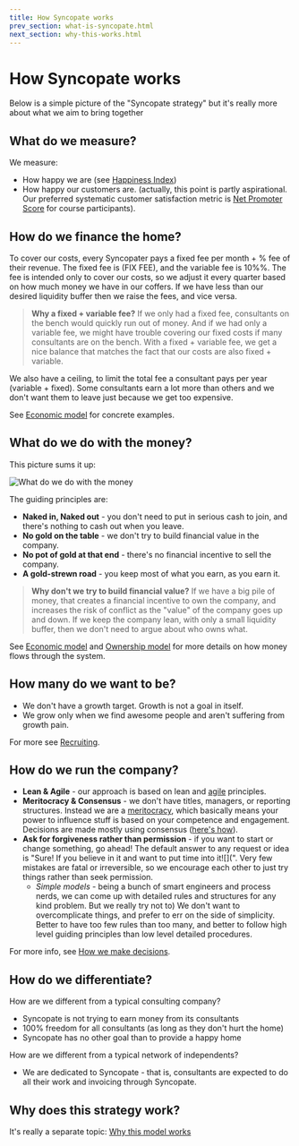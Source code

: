 ```yaml
---
title: How Syncopate works
prev_section: what-is-syncopate.html
next_section: why-this-works.html
---
```


How Syncopate works
===================

Below is a simple picture of the "Syncopate strategy" but it's really more about what we aim to bring together

What do we measure?
-------------------

We measure:

-   How happy we are (see [Happiness Index](happiness-index.html))
-   How happy our customers are. (actually, this point is partly aspirational. Our preferred systematic customer satisfaction metric is [Net Promoter Score](http://en.wikipedia.org/wiki/Net_Promoter) for course participants).

How do we finance the home?
---------------------------

To cover our costs, every Syncopater pays a fixed fee per month + % fee of their revenue. The fixed fee is (FIX FEE), and the variable fee is 10%%. The fee is intended only to cover our costs, so we adjust it every quarter based on how much money we have in our coffers. If we have less than our desired liquidity buffer then we raise the fees, and vice versa.

> **Why a fixed + variable fee?** If we only had a fixed fee, consultants on the bench would quickly run out of money. And if we had only a variable fee, we might have trouble covering our fixed costs if many consultants are on the bench. With a fixed + variable fee, we get a nice balance that matches the fact that our costs are also fixed + variable.

We also have a ceiling, to limit the total fee a consultant pays per year (variable + fixed). Some consultants earn a lot more than others and we don't want them to leave just because we get too expensive.

See [Economic model](economic-model.html) for concrete examples.

What do we do with the money?
-----------------------------

This picture sums it up:

![What do we do with the money](../assets/WhatDoWeDoWithTheMoney.png "What do we do with the money")

The guiding principles are:

-   **Naked in, Naked out** - you don't need to put in serious cash to join, and there's nothing to cash out when you leave.
-   **No gold on the table** - we don't try to build financial value in the company.
-   **No pot of gold at that end** - there's no financial incentive to sell the company.
-   **A gold-strewn road** - you keep most of what you earn, as you earn it.

> **Why don't we try to build financial value?** If we have a big pile of money, that creates a financial incentive to own the company, and increases the risk of conflict as the "value" of the company goes up and down. If we keep the company lean, with only a small liquidity buffer, then we don't need to argue about who owns what.

See [Economic model](economic-model.html) and [Ownership model](ownership-model.html) for more details on how money flows through the system.

How many do we want to be?
--------------------------

-   We don't have a growth target. Growth is not a goal in itself.
-   We grow only when we find awesome people and aren't suffering from growth pain.

For more see [Recruiting](recruiting.html).

How do we run the company?
--------------------------

-   **Lean & Agile** - our approach is based on lean and [agile](http://agilemanifesto.org) principles.
-   **Meritocracy & Consensus** - we don't have titles, managers, or reporting structures. Instead we are a [meritocracy](http://en.wikipedia.org/wiki/Meritocracy), which basically means your power to influence stuff is based on your competence and engagement. Decisions are made mostly using consensus ([here's how](decisions.html)).
-   **Ask for forgiveness rather than permission** - if you want to start or change something, go ahead! The default answer to any request or idea is "Sure! If you believe in it and want to put time into it![](". Very few mistakes are fatal or irreversible, so we encourage each other to just try things rather than seek permission.
    * *Simple models* - being a bunch of smart engineers and process nerds, we can come up with detailed rules and structures for any kind problem. But we really try not to) We don't want to overcomplicate things, and prefer to err on the side of simplicity. Better to have too few rules than too many, and better to follow high level guiding principles than low level detailed procedures.

For more info, see [How we make decisions](decisions.html).

How do we differentiate?
------------------------

How are we different from a typical consulting company?

-   Syncopate is not trying to earn money from its consultants
-   100% freedom for all consultants (as long as they don't hurt the home)
-   Syncopate has no other goal than to provide a happy home

How are we different from a typical network of independents?

-   We are dedicated to Syncopate - that is, consultants are expected to do all their work and invoicing through Syncopate.

Why does this strategy work?
----------------------------

It's really a separate topic: [Why this model works](why-this-works.html)
